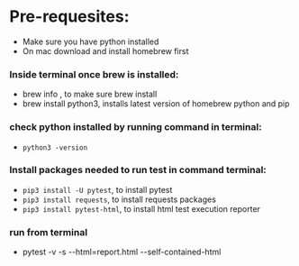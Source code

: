 # Pre-requesites:
- Make sure you have python installed
- On mac download and install homebrew first

### Inside terminal once brew is installed:
- brew info , to make sure brew install
- brew install python3, installs latest version of homebrew python and pip

### check python installed by running command in terminal:
- `python3 -version`

### Install packages needed to run test in command terminal:
- `pip3 install -U pytest`, to install pytest
- `pip3 install requests`, to install requests packages
- `pip3 install pytest-html`, to install html test execution reporter

### run from terminal
- pytest -v -s --html=report.html --self-contained-html
